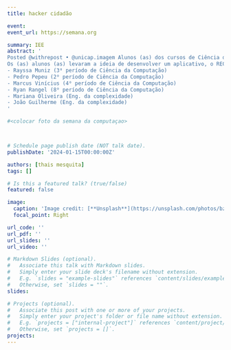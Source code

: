 ```yaml
---
title: hacker cidadão

event: 
event_url: https://semana.org

summary: IEE
abstract: '
Posted @withrepost • @unicap.imagem Alunos (as) dos cursos de Ciência da Computação e Engenharia da Complexidade da Unicap conquistaram o terceiro lugar no Hacker Cidadão 9.0, hackathon realizado na sexta (18/11) e sábado (19/11), no CESAR. Foi a primeira vez que a UNICAP participou do evento e já foi premiada. Foram mais de 36h de muita criatividade, inovação e tecnologia. Foram formadas 12 equipes, uma delas a da UNICAP, que contou com o incentivo das professoras Andrea Maria, Michelle Matos e Liliane Fonseca.
Os (as) alunos (as) levaram a ideia de desenvolver um aplicativo, o REC PG, jogo Caça ao Tesouro na Cidade do Recife, com o intuito de incentivar os pernambucanos e turistas a conhecerem a história da nossa cidade. O aplicativo contempla a ODS 11 (Cidades e Comunidades Sustentáveis) e visa ser algo bem interativo fomentando o turismo criativo. Desta forma, serão espalhados pelo centro histórico do Recife 10 totens com pistas, no qual os jogadores conseguirão chegar até o tesouro. O REC PG embarcará no E.I.T.A! Labs, tendo o suporte da Emprel, a Secretaria Executiva de Transformação Digital e a Secretaria de Desenvolvimento Econômico, Ciência, Tecnologia e Inovação, além de receberem um incentivo da Prefeitura do Recife no valor aproximado de R$10 mil para auxiliar o desenvolvimento do protótipo do projeto. A equipe da Católica foi formada por:
- Rayssa Muniz (3⁰ período de Ciência da Computação)
- Pedro Pepeu (2⁰ período de Ciência da Computação)
- Marcus Vinícius (4⁰ período de Ciência da Computação)
- Ryan Rangel (8⁰ período de Ciência da Computação)
- Mariana Oliveira (Eng. da complexidade)
- João Guilherme (Eng. da complexidade)
'

#<colocar foto da semana da computaçao>



# Schedule page publish date (NOT talk date).
publishDate: '2024-01-15T00:00:00Z'

authors: [thais mesquita]
tags: []

# Is this a featured talk? (true/false)
featured: false

image:
  caption: 'Image credit: [**Unsplash**](https://unsplash.com/photos/bzdhc5b3Bxs)'
  focal_point: Right

url_code: ''
url_pdf: ''
url_slides: ''
url_video: ''

# Markdown Slides (optional).
#   Associate this talk with Markdown slides.
#   Simply enter your slide deck's filename without extension.
#   E.g. `slides = "example-slides"` references `content/slides/example-slides.md`.
#   Otherwise, set `slides = ""`.
slides:

# Projects (optional).
#   Associate this post with one or more of your projects.
#   Simply enter your project's folder or file name without extension.
#   E.g. `projects = ["internal-project"]` references `content/project/deep-learning/index.md`.
#   Otherwise, set `projects = []`.
projects:
---
```

